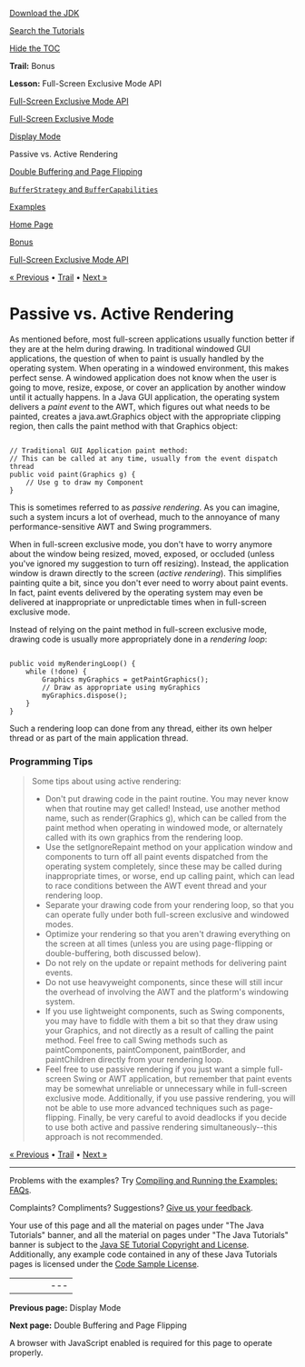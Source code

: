 [Download
the JDK](http://java.sun.com/javase/6/download.jsp)
  
[Search the
Tutorials](../../search.html)
  
[Hide the TOC](javascript:toggleLeft())

**Trail:** Bonus
  
**Lesson:** Full-Screen Exclusive Mode API

[Full-Screen Exclusive Mode API](index.html)

[Full-Screen Exclusive Mode](exclusivemode.html)

[Display Mode](displaymode.html)

Passive vs. Active Rendering

[Double Buffering and Page Flipping](doublebuf.html)

[`BufferStrategy` and `BufferCapabilities`](bufferstrategy.html)

[Examples](example.html)

[Home Page](../../index.html)
>
[Bonus](../index.html)
>
[Full-Screen Exclusive Mode API](index.html)

[« Previous](displaymode.html) • [Trail](../TOC.html) • [Next »](doublebuf.html)

# Passive vs. Active Rendering

As mentioned before, most full-screen applications usually function better
if they are at the helm during drawing. In traditional windowed GUI
applications, the question of when to paint is usually handled by the operating
system. When operating in a windowed environment, this makes perfect
sense. A windowed application does not know when the user is going
to move, resize, expose, or cover an application by another window until
it actually happens. In a Java GUI application, the operating system
delivers a *paint event* to the AWT, which figures out what needs
to be painted, creates a
java.awt.Graphics object with the
appropriate clipping region, then calls the paint method with
that Graphics object:

```

// Traditional GUI Application paint method:
// This can be called at any time, usually from the event dispatch thread
public void paint(Graphics g) {
    // Use g to draw my Component
}

```

This is sometimes referred to as *passive rendering*. As you
can imagine, such a system incurs a lot of overhead, much to the annoyance
of many performance-sensitive AWT and Swing programmers.

When in full-screen exclusive mode, you don't have to worry anymore
about the window being resized, moved, exposed, or occluded (unless you've
ignored my suggestion to turn off resizing). Instead, the application
window is drawn directly to the screen (*active rendering*).
This simplifies painting quite a bit, since you don't ever need to worry
about paint events. In fact, paint events delivered by the operating
system may even be delivered at inappropriate or unpredictable times when
in full-screen exclusive mode.

Instead of relying on the paint method in full-screen exclusive
mode, drawing code is usually more appropriately done in a *rendering
loop*:

```

public void myRenderingLoop() {
    while (!done) {
        Graphics myGraphics = getPaintGraphics();
        // Draw as appropriate using myGraphics
        myGraphics.dispose();
    }
}

```

Such a rendering loop can done from any thread, either its own helper thread
or as part of the main application thread.

### Programming Tips

> Some tips about using active rendering:
>
> * Don't put drawing code in the paint routine. You may never
>   know when that routine may get called! Instead, use another method
>   name, such as render(Graphics g), which can be called from the
>   paint
>   method when operating in windowed mode, or alternately called with its
>   own graphics from the rendering loop.
> * Use the setIgnoreRepaint method on your application window and
>   components to turn off all paint events dispatched from the operating system
>   completely, since these may be called during inappropriate times, or worse,
>   end up calling paint, which can lead to race conditions between
>   the AWT event thread and your rendering loop.
> * Separate your drawing code from your rendering loop, so that you can operate
>   fully under both full-screen exclusive and windowed modes.
> * Optimize your rendering so that you aren't drawing everything on the screen
>   at all times (unless you are using page-flipping or double-buffering, both
>   discussed below).
> * Do not rely on the update or repaint methods for
>   delivering paint events.
> * Do not use heavyweight components, since these will still incur the overhead
>   of involving the AWT and the platform's windowing system.
> * If you use lightweight components, such as Swing components, you may have
>   to fiddle with them a bit so that they draw using your Graphics,
>   and not directly as a result of calling the paint method.
>   Feel free to call Swing methods such as paintComponents, paintComponent,
>   paintBorder,
>   and paintChildren directly from your rendering loop.
> * Feel free to use passive rendering if you just want a simple full-screen
>   Swing or AWT application, but remember that paint events may be somewhat
>   unreliable or unnecessary while in full-screen exclusive mode. Additionally,
>   if you use passive rendering, you will not be able to use more advanced
>   techniques such as page-flipping. Finally, be very careful to avoid
>   deadlocks if you decide to use both active and passive rendering simultaneously--this
>   approach is not recommended.

[« Previous](displaymode.html)
•
[Trail](../TOC.html)
•
[Next »](doublebuf.html)

---

Problems with the examples? Try [Compiling and Running
the Examples: FAQs](../../information/run-examples.html).
  
Complaints? Compliments? Suggestions? [Give
us your feedback](http://download.oracle.com/javase/feedback.html).

Your use of this page and all the material on pages under "The Java Tutorials" banner,
and all the material on pages under "The Java Tutorials" banner is subject to the [Java SE Tutorial Copyright
and License](../../information/license.html).
Additionally, any example code contained in any of these Java
Tutorials pages is licensed under the
[Code
Sample License](http://developers.sun.com/license/berkeley_license.html).

|  |  |  |  |  |
| --- | --- | --- | --- | --- |
| |  |  | | --- | --- | | duke image | Oracle logo | | [About Oracle](http://www.oracle.com/us/corporate/index.html) | [Oracle Technology Network](http://www.oracle.com/technology/index.html) | [Terms of Service](https://www.samplecode.oracle.com/servlets/CompulsoryClickThrough?type=TermsOfService) | Copyright © 1995, 2011 Oracle and/or its affiliates. All rights reserved. |

**Previous page:** Display Mode
  
**Next page:** Double Buffering and Page Flipping




A browser with JavaScript enabled is required for this page to operate properly.